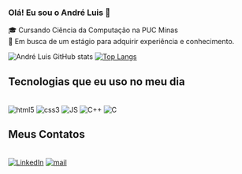 ### Olá! Eu sou o André Luis 👋
🎓 Cursando Ciência da Computação na PUC Minas <br/>
🤝 Em busca de um estágio para adquirir experiência e conhecimento.<br/>

![André Luis GitHub stats](https://github-readme-stats.vercel.app/api?username=AndreLuisOF&show_icons=true&theme=dracula)
[![Top Langs](https://github-readme-stats.vercel.app/api/top-langs/?username=AndreLuisOF&layout=compact&theme=dracula)](https://github.com/AndreLuisOF/github-readme-stats)

## Tecnologias que eu uso no meu dia

<div style="display: inline_block"><br/>
  <img align="center" alt="html5" src="https://img.shields.io/badge/HTML5-E34F26?style=for-the-badge&logo=html5&logoColor=white" />
  <img align="center" alt="css3" src="https://img.shields.io/badge/CSS3-1572B6?style=for-the-badge&logo=css3&logoColor=white" />
  <img align="center" alt="JS" src="https://img.shields.io/badge/JavaScript-F7DF1E?style=for-the-badge&logo=javascript&logoColor=black" />
  <img align="center" alt="C++" src="https://img.shields.io/badge/C%2B%2B-00599C?style=for-the-badge&logo=c%2B%2B&logoColor=white" />
  <img align="center" alt="C" src="https://img.shields.io/badge/C-00599C?style=for-the-badge&logo=c&logoColor=white" />
</div>

## Meus Contatos

<div style="display: inline_block"><br/>
  <a href="https://www.linkedin.com/in/andreluisof"><img align="center" alt="LinkedIn" src="https://img.shields.io/badge/LinkedIn-0077B5?style=for-the-badge&logo=linkedin&logoColor=white" /></a>
  <a href="mailto:andreluis123of@gmail.com"><img align="center" alt="mail" src="https://img.shields.io/badge/Gmail-D14836?style=for-the-badge&logo=gmail&logoColor=white" /><a/>
</div>  
